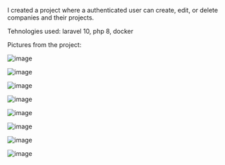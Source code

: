 I created a project where a authenticated user can create, edit, or delete companies and their projects.

Tehnologies used: laravel 10, php 8, docker

Pictures from the project:

![image](https://user-images.githubusercontent.com/84518155/229372586-960050b4-e92e-46eb-aa29-d5331c44e68d.png)

![image](https://user-images.githubusercontent.com/84518155/229372602-64c52945-642d-4e24-b24e-075e45e7421e.png)

![image](https://user-images.githubusercontent.com/84518155/229372483-3c50c72c-a84e-4d18-826d-ed3dd0d3c55f.png)

![image](https://user-images.githubusercontent.com/84518155/229372473-14970983-1fed-4ec4-86ff-3cadaf1b3946.png)

![image](https://user-images.githubusercontent.com/84518155/229372509-2e7d0f92-be9b-4259-b385-9639a67a4609.png)

![image](https://user-images.githubusercontent.com/84518155/229372526-4ee77baa-79bd-42e8-9046-b09439cce2d4.png)

![image](https://user-images.githubusercontent.com/84518155/229372537-98e6e8fc-f18c-4248-8b86-da1c6729c19b.png)

![image](https://user-images.githubusercontent.com/84518155/229372545-ebc934d4-2f60-458c-a72f-3948eb219019.png)



